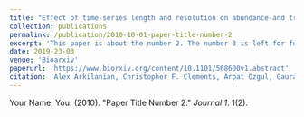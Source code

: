 ```yaml
---
title: "Effect of time-series length and resolution on abundance-and trait-based early warning signals of population declines"
collection: publications
permalink: /publication/2010-10-01-paper-title-number-2
excerpt: 'This paper is about the number 2. The number 3 is left for future work.'
date: 2019-23-03
venue: 'Bioarxiv'
paperurl: 'https://www.biorxiv.org/content/10.1101/568600v1.abstract'
citation: 'Alex Arkilanian, Christopher F. Clements, Arpat Ozgul, Gaurav Baruah (2019). &quot;Effect of time-series length and resolution on abundance-and trait-based early warning signals of population declines.&quot; <i>Bioarxiv</i>. 1(2).'
---
```


Your Name, You. (2010). "Paper Title Number 2." <i>Journal 1</i>. 1(2).
